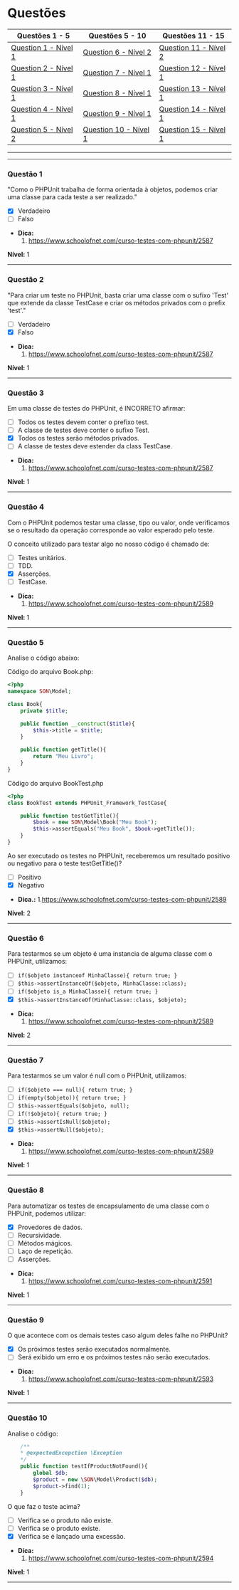 # Questões

| Questões 1 - 5            | Questões 5 - 10             | Questões 11 - 15            |
|---------------------------|-----------------------------|-----------------------------|
| [Question 1 - Nível 1][1] | [Question 6 - Nível 2][6]   | [Question 11 - Nível 2][11] |
| [Question 2 - Nível 1][2] | [Question 7 - Nível 1][7]   | [Question 12 - Nível 1][12] |
| [Question 3 - Nível 1][3] | [Question 8 - Nível 1][8]   | [Question 13 - Nível 1][13] |
| [Question 4 - Nível 1][4] | [Question 9 - Nível 1][9]   | [Question 14 - Nível 1][14] |
| [Question 5 - Nível 2][5] | [Question 10 - Nível 1][10] | [Question 15 - Nível 1][15] |
                     
***

[1]:#questão-1
[2]:#questão-2
[3]:#questão-3
[4]:#questão-4
[5]:#questão-5
[6]:#questão-6
[7]:#questão-7
[8]:#questão-8
[9]:#questão-9
[10]:#questão-10
[11]:#questão-11
[12]:#questão-12
[13]:#questão-13
[14]:#questão-14
[15]:#questão-15

***

### Questão 1

"Como o PHPUnit trabalha de forma orientada à objetos, podemos criar uma classe para cada teste a ser realizado."

- [x] Verdadeiro
- [ ] Falso

* **Dica:**
    1. <https://www.schoolofnet.com/curso-testes-com-phpunit/2587>

**Nível:** 1

***

### Questão 2

"Para criar um teste no PHPUnit, basta criar uma classe com o sufixo 'Test' que extende da classe TestCase e criar os métodos privados com o prefix 'test'."

- [ ] Verdadeiro
- [x] Falso

* **Dica:**
    1. <https://www.schoolofnet.com/curso-testes-com-phpunit/2587>

**Nível:** 1

***

### Questão 3

Em uma classe de testes do PHPUnit, é INCORRETO afirmar:

- [ ] Todos os testes devem conter o prefixo test.
- [ ] A classe de testes deve conter o sufixo Test.
- [x] Todos os testes serão métodos privados.
- [ ] A classe de testes deve estender da class TestCase.

* **Dica:**
    1. <https://www.schoolofnet.com/curso-testes-com-phpunit/2587>

**Nível:** 1

***

### Questão 4

Com o PHPUnit podemos testar uma classe, tipo ou valor, onde verificamos se o resultado da operação corresponde ao valor esperado pelo teste.

O conceito utilizado para testar algo no nosso código é chamado de: 

- [ ] Testes unitários.
- [ ] TDD.
- [x] Asserções.
- [ ] TestCase.

* **Dica:**
    1. <https://www.schoolofnet.com/curso-testes-com-phpunit/2589>

**Nível:** 1

***

### Questão 5

Analise o código abaixo:

Código do arquivo Book.php:
```php
<?php
namespace SON\Model;

class Book{
    private $title;

    public function __construct($title){
        $this->title = $title;
    }

    public function getTitle(){
        return "Meu Livro";
    }
}
```

Código do arquivo BookTest.php
```php
<?php
class BookTest extends PHPUnit_Framework_TestCase{

    public function testGetTitle(){
        $book = new SON\Model\Book("Meu Book");
        $this->assertEquals("Meu Book", $book->getTitle());
    }
}
```
Ao ser executado os testes no PHPUnit, receberemos um resultado positivo ou negativo para o teste testGetTitle()?

- [ ] Positivo
- [x] Negativo

* **Dica.:** 
    1.<https://www.schoolofnet.com/curso-testes-com-phpunit/2589>

**Nível:** 2

*** 

### Questão 6

Para testarmos se um objeto é uma instancia de alguma classe com o PHPUnit, utilizamos:

- [ ] ```if($objeto instanceof MinhaClasse){ return true; }```
- [ ] ```$this->assertInstanceOf($objeto, MinhaClasse::class);```
- [ ] ```if($objeto is_a MinhaClasse){ return true; }```
- [x] ```$this->assertInstanceOf(MinhaClasse::class, $objeto);```

* **Dica:**
    1. <https://www.schoolofnet.com/curso-testes-com-phpunit/2589>

**Nível:** 2

***


### Questão 7

Para testarmos se um valor é null com o PHPUnit, utilizamos:

- [ ] ```if($objeto === null){ return true; }```
- [ ] ```if(empty($objeto)){ return true; }```
- [ ] ```$this->assertEquals($objeto, null);```
- [ ] ```if(!$objeto){ return true; }```
- [ ] ```$this->assertIsNull($objeto);```
- [x] ```$this->assertNull($objeto);```

* **Dica:**
    1. <https://www.schoolofnet.com/curso-testes-com-phpunit/2589>

**Nível:** 1

***

### Questão 8

Para automatizar os testes de encapsulamento de uma classe com o PHPUnit, podemos utilizar:

- [x] Provedores de dados.
- [ ] Recursividade.
- [ ] Métodos mágicos.
- [ ] Laço de repetição.
- [ ] Asserções.

* **Dica:**
    1. <https://www.schoolofnet.com/curso-testes-com-phpunit/2591>

**Nível:** 1

***

### Questão 9

O que acontece com os demais testes caso algum deles falhe no PHPUnit?

- [x] Os próximos testes serão executados normalmente.
- [ ] Será exibido um erro e os próximos testes não serão executados.

* **Dica:**
    1. <https://www.schoolofnet.com/curso-testes-com-phpunit/2593>

**Nível:** 1

***

### Questão 10

Analise o código:

```php
    /**
    * @expectedExcepction \Exception
    */
    public function testIfProductNotFound(){
        global $db;
        $product = new \SON\Model\Product($db);
        $product->find(1);
    }
```
O que faz o teste acima?

- [ ] Verifica se o produto não existe.
- [ ] Verifica se o produto existe.
- [x] Verifica se é lançado uma excessão.

* **Dica:**
    1. <https://www.schoolofnet.com/curso-testes-com-phpunit/2594>

**Nível:** 1

***

